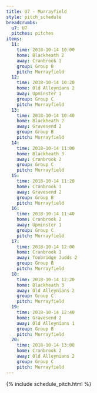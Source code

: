 ```yaml
---
title: U7 - Murrayfield
style: pitch_schedule
breadcrumbs:
  u7: U7
  pitches: pitches
items:
  11:
    time: 2018-10-14 10:00
    home: Blackheath 2
    away: Cranbrook 1
    group: Group B
    pitch: Murrayfield
  12:
    time: 2018-10-14 10:20
    home: Old Alleynians 2
    away: Upminster 1
    group: Group C
    pitch: Murrayfield
  13:
    time: 2018-10-14 10:40
    home: Blackheath 2
    away: Gravesend 2
    group: Group B
    pitch: Murrayfield
  14:
    time: 2018-10-14 11:00
    home: Blackheath 3
    away: Cranbrook 2
    group: Group C
    pitch: Murrayfield
  15:
    time: 2018-10-14 11:20
    home: Cranbrook 1
    away: Gravesend 2
    group: Group B
    pitch: Murrayfield
  16:
    time: 2018-10-14 11:40
    home: Cranbrook 2
    away: Upminster 1
    group: Group C
    pitch: Murrayfield
  17:
    time: 2018-10-14 12:00
    home: Cranbrook 1
    away: Tonbridge Judds 2
    group: Group B
    pitch: Murrayfield
  18:
    time: 2018-10-14 12:20
    home: Blackheath 3
    away: Old Alleynians 2
    group: Group C
    pitch: Murrayfield
  19:
    time: 2018-10-14 12:40
    home: Gravesend 2
    away: Old Alleynians 1
    group: Group B
    pitch: Murrayfield
  20:
    time: 2018-10-14 13:00
    home: Cranbrook 2
    away: Old Alleynians 2
    group: Group C
    pitch: Murrayfield
---
```


{% include schedule_pitch.html %}

